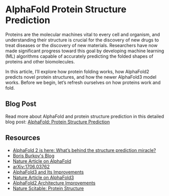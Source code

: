 # AlphaFold Protein Structure Prediction

Proteins are the molecular machines vital to every cell and organism, and understanding their structure is crucial for the discovery of new drugs to treat diseases or the discovery of new materials. Researchers have now made significant progress toward this goal by developing machine learning (ML) algorithms capable of accurately predicting the folded shapes of proteins and other biomolecules.

In this article, I’ll explore how protein folding works, how AlphaFold2 predicts novel protein structures, and how the newer AlphaFold3 model works. Before we begin, let’s refresh ourselves on how proteins work and fold.

## Blog Post
Read more about AlphaFold and protein structure prediction in this detailed blog post: [AlphaFold: Protein Structure Prediction](https://open.substack.com/pub/mlreadinggroup/p/alphafold-protein-structure-prediction?r=40aag&utm_campaign=post&utm_medium=web&showWelcomeOnShare=true)

## Resources
- [AlphaFold 2 is here: What’s behind the structure prediction miracle?](https://www.blopig.com/blog/2021/07/alphafold-2-is-here-whats-behind-the-structure-prediction-miracle/)
- [Boris Burkov's Blog](https://borisburkov.net/2021-12-25-1/)
- [Nature Article on AlphaFold](https://www.nature.com/articles/s41586-021-03819-2)
- [arXiv:1706.03762](https://arxiv.org/abs/1706.03762)
- [AlphaFold3 and Its Improvements](https://medium.com/@falk_hoffmann/alphafold3-and-its-improvements-in-comparison-to-alphafold2-96815ffbb044)
- [Nature Article on AlphaFold3](https://www.nature.com/articles/s41586-024-07487-w)
- [AlphaFold2 Architecture Improvements](https://piip.co.kr/en/blog/AlphaFold2_Architecture_Improvements)
- [Nature Scitable: Protein Structure](https://www.nature.com/scitable/topicpage/protein-structure-14122136/)
